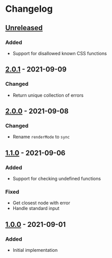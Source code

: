 # Changelog

## [Unreleased][]

### Added

-   Support for disallowed known CSS functions

## [2.0.1][] - 2021-09-09

### Changed

-   Return unique collection of errors

## [2.0.0][] - 2021-09-08

### Changed

-   Rename `renderMode` to `sync`

## [1.1.0][] - 2021-09-06

### Added

-   Support for checking undefined functions

### Fixed

-   Get closest node with error
-   Handle standard input

## [1.0.0][] - 2021-09-01

### Added

-   Initial implementation

[unreleased]:
	https://github.com/niksy/stylelint-sass-render-errors/compare/v1.0.0...HEAD
[1.0.0]: https://github.com/niksy/stylelint-sass-render-errors/tree/v1.0.0
[unreleased]:
	https://github.com/niksy/stylelint-sass-render-errors/compare/v1.1.0...HEAD
[1.1.0]: https://github.com/niksy/stylelint-sass-render-errors/tree/v1.1.0
[unreleased]:
	https://github.com/niksy/stylelint-sass-render-errors/compare/v2.0.0...HEAD
[2.0.0]: https://github.com/niksy/stylelint-sass-render-errors/tree/v2.0.0
[unreleased]:
	https://github.com/niksy/stylelint-sass-render-errors/compare/v2.0.1...HEAD
[2.0.1]: https://github.com/niksy/stylelint-sass-render-errors/tree/v2.0.1
